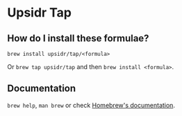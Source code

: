 # Upsidr Tap

## How do I install these formulae?

`brew install upsidr/tap/<formula>`

Or `brew tap upsidr/tap` and then `brew install <formula>`.

## Documentation

`brew help`, `man brew` or check [Homebrew's documentation](https://docs.brew.sh).
